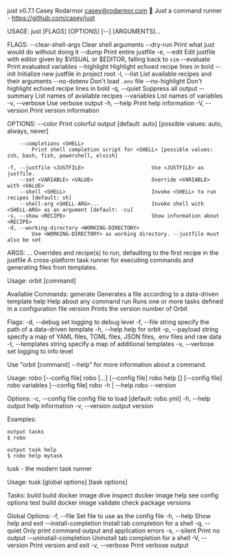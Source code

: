 just v0.7.1
Casey Rodarmor <casey@rodarmor.com>
🤖 Just a command runner - https://github.com/casey/just

USAGE:
    just [FLAGS] [OPTIONS] [--] [ARGUMENTS]...

FLAGS:
        --clear-shell-args    Clear shell arguments
        --dry-run             Print what just would do without doing it
        --dump                Print entire justfile
    -e, --edit                Edit justfile with editor given by $VISUAL or $EDITOR, falling back to `vim`
        --evaluate            Print evaluated variables
        --highlight           Highlight echoed recipe lines in bold
        --init                Initialize new justfile in project root
    -l, --list                List available recipes and their arguments
        --no-dotenv           Don't load `.env` file
        --no-highlight        Don't highlight echoed recipe lines in bold
    -q, --quiet               Suppress all output
        --summary             List names of available recipes
        --variables           List names of variables
    -v, --verbose             Use verbose output
    -h, --help                Print help information
    -V, --version             Print version information

OPTIONS:
        --color <COLOR>
            Print colorful output [default: auto]  [possible values: auto, always, never]

        --completions <SHELL>
            Print shell completion script for <SHELL> [possible values: zsh, bash, fish, powershell, elvish]

    -f, --justfile <JUSTFILE>                      Use <JUSTFILE> as justfile.
        --set <VARIABLE> <VALUE>                   Override <VARIABLE> with <VALUE>
        --shell <SHELL>                            Invoke <SHELL> to run recipes [default: sh]
        --shell-arg <SHELL-ARG>...                 Invoke shell with <SHELL-ARG> as an argument [default: -cu]
    -s, --show <RECIPE>                            Show information about <RECIPE>
    -d, --working-directory <WORKING-DIRECTORY>
            Use <WORKING-DIRECTORY> as working directory. --justfile must also be set


ARGS:
    <ARGUMENTS>...    Overrides and recipe(s) to run, defaulting to the first recipe in the justfile
A cross-platform task runner for executing commands and generating files from templates.

Usage:
  orbit [command]

Available Commands:
  generate    Generates a file according to a data-driven template
  help        Help about any command
  run         Runs one or more tasks defined in a configuration file
  version     Prints the version number of Orbit

Flags:
  -d, --debug              set logging to debug level
  -f, --file string        specify the path of a data-driven template
  -h, --help               help for orbit
  -p, --payload string     specify a map of YAML files, TOML files, JSON files, .env files and raw data
  -t, --templates string   specify a map of additional templates
  -v, --verbose            set logging to info level

Use "orbit [command] --help" for more information about a command.

  Usage:
    robo [--config file]
    robo <task> [<arg>...] [--config file]
    robo help [<task>] [--config file]
    robo variables [--config file]
    robo -h | --help
    robo --version

  Options:
    -c, --config file   config file to load [default: robo.yml]
    -h, --help          output help information
    -v, --version       output version

  Examples:

    output tasks
    $ robo

    output task help
    $ robo help mytask

tusk - the modern task runner

Usage:
   tusk [global options] <task> [task options]

Tasks:
   build     build docker image
   dive      inspect docker image
   help      see config options
   test      build docker image
   validate  check package versions

Global Options:
   -f, --file <file>                   Set file to use as the config file
   -h, --help                          Show help and exit
       --install-completion <shell>    Install tab completion for a shell
   -q, --quiet                         Only print command output and application errors
   -s, --silent                        Print no output
       --uninstall-completion <shell>  Uninstall tab completion for a shell
   -V, --version                       Print version and exit
   -v, --verbose                       Print verbose output
